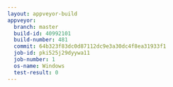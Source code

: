 ```yaml
---
layout: appveyor-build
appveyor:
  branch: master
  build-id: 40992101
  build-number: 481
  commit: 64b323f83dc0d87112dc9e3a30dc4f8ea31933f1
  job-id: pki525j29dyywa11
  job-number: 1
  os-name: Windows
  test-result: 0
---
```


